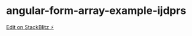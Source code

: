 # angular-form-array-example-ijdprs

[Edit on StackBlitz ⚡️](https://stackblitz.com/edit/angular-form-array-example-ijdprs)